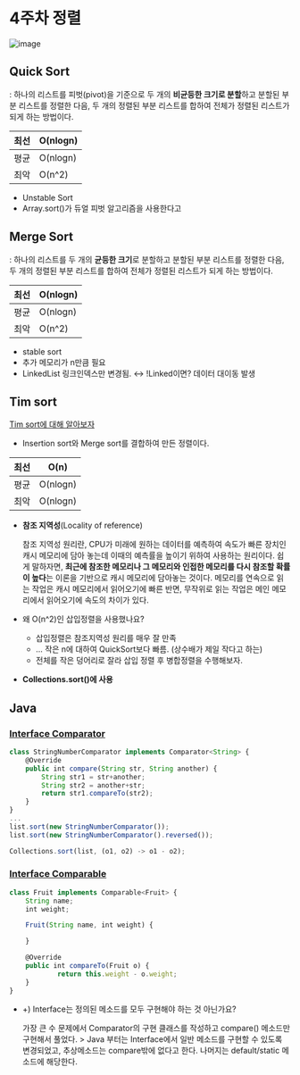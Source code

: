 # 4주차 정렬

![image](https://github.com/lizuAg/Algorithm-high/assets/68546023/031addaf-5da6-49ef-92da-638d9e42e71b)


## Quick Sort

: 하나의 리스트를 피벗(pivot)을 기준으로 두 개의 **비균등한 크기로 분할**하고 분할된 부분 리스트를 정렬한 다음, 두 개의 정렬된 부분 리스트를 합하여 전체가 정렬된 리스트가 되게 하는 방법이다.

| 최선 | O(nlogn) |
| --- | --- |
| 평균 | O(nlogn) |
| 최악 | O(n^2) |

- Unstable Sort
- Array.sort()가 듀얼 피벗 알고리즘을 사용한다고

## Merge Sort

:  하나의 리스트를 두 개의 **균등한 크기**로 분할하고 분할된 부분 리스트를 정렬한 다음, 두 개의 정렬된 부분 리스트를 합하여 전체가 정렬된 리스트가 되게 하는 방법이다.

| 최선 | O(nlogn) |
| --- | --- |
| 평균 | O(nlogn) |
| 최악 | O(n^2) |

- stable sort
- 추가 메모리가 n만큼 필요
- LinkedList 링크인덱스만 변경됨. ↔ !Linked이면? 데이터 대이동 발생

## Tim sort

[Tim sort에 대해 알아보자](https://d2.naver.com/helloworld/0315536)

- Insertion sort와 Merge sort를 결합하여 만든 정렬이다.

| 최선 | O(n) |
| --- | --- |
| 평균 | O(nlogn) |
| 최악 | O(nlogn) |
- **참조 지역성**(Locality of reference)
    
    참조 지역성 원리란, CPU가 미래에 원하는 데이터를 예측하여 속도가 빠른 장치인 캐시 메모리에 담아 놓는데 이때의 예측률을 높이기 위하여 사용하는 원리이다. 쉽게 말하자면, **최근에 참조한 메모리나 그 메모리와 인접한 메모리를 다시 참조할 확률이 높다**는 이론을 기반으로 캐시 메모리에 담아놓는 것이다. 메모리를 연속으로 읽는 작업은 캐시 메모리에서 읽어오기에 빠른 반면, 무작위로 읽는 작업은 메인 메모리에서 읽어오기에 속도의 차이가 있다.
    
- 왜 O(n^2)인 삽입정렬을 사용했나요?
    - 삽입정렬은 참조지역성 원리를 매우 잘 만족
    - … 작은 n에 대하여 QuickSort보다 빠름. (상수배가 제일 작다고 하는)
    - 전체를 작은 덩어리로 잘라 삽입 정렬 후 병합정렬을 수행해보자.
- ****Collections.sort()에 사용****

## Java

### **[Interface Comparator<T>](https://docs.oracle.com/javase/8/docs/api/java/util/Comparator.html)**

```jsx
class StringNumberComparator implements Comparator<String> {
    @Override
    public int compare(String str, String another) {
        String str1 = str+another;
        String str2 = another+str;
        return str1.compareTo(str2);
    }
}
...
list.sort(new StringNumberComparator());
list.sort(new StringNumberComparator().reversed());
```

```jsx
Collections.sort(list, (o1, o2) -> o1 - o2);
```

### **[Interface Comparable<T>](https://docs.oracle.com/javase/8/docs/api/java/lang/Comparable.html)**

```jsx
class Fruit implements Comparable<Fruit> {
	String name;
	int weight;

	Fruit(String name, int weight) {

	}

	@Override
	public int compareTo(Fruit o) {
			return this.weight - o.weight;
	}
}
```

- +) Interface는 정의된 메소드를 모두 구현해야 하는 것 아닌가요?
    
    가장 큰 수 문제에서 Comparator의 구현 클래스를 작성하고 compare() 메소드만 구현해서 풀었다. > Java 부터는 Interface에서 일반 메소드를 구현할 수 있도록 변경되었고, 추상메소드는 compare밖에 없다고 한다. 나머지는 default/static 메소드에 해당한다.
